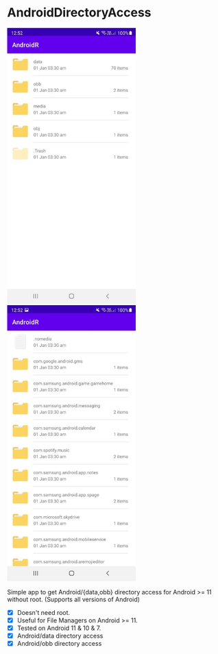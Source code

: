 # AndroidDirectoryAccess
<img src="./images/Screen1.jpg" width=300 title="Screenshot"> <img src="./images/Screen2.jpg" width=300 title="Screenshot">

Simple app to get Android/{data,obb} directory access for Android >= 11 without root. (Supports all versions of Android)

- [x] Doesn't need root.
- [x] Useful for File Managers on Android >= 11.
- [x] Tested on Android 11 & 10 & 7.
- [x] Android/data directory access
- [x] Android/obb directory access
